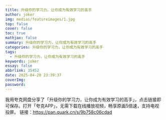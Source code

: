 ```yaml
---
title: 升级你的学习力，让你成为有效学习的高手
author: joker
img: medias/featureimages/1.jpg
top: false
cover: false
toc: true
mathjax: false
summary: 升级你的学习力，让你成为有效学习的高手
categories: 升级你的学习力，让你成为有效学习的高手
tags:
  - 升级你的学习力，让你成为有效学习的高手
keywords: joker
essay: false
abbrlink: 35452
date: 2025-04-20 23:39:37
coverImg:
password:
---
```


我用夸克网盘分享了「升级你的学习力，让你成为有效学习的高手」，点击链接即可保存。打开「夸克APP」，无需下载在线播放视频，畅享原画5倍速，支持电视投屏。
链接：https://pan.quark.cn/s/9b758c06cdad
